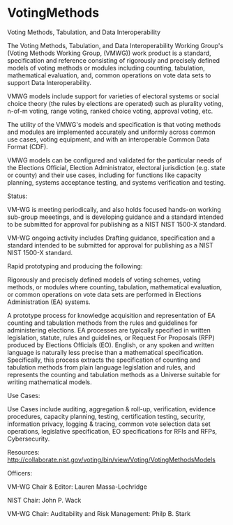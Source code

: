 # VotingMethods
Voting Methods, Tabulation, and Data Interoperability

The Voting Methods, Tabulation, and Data Interoperability Working Group's (Voting Methods Working Group, (VMWG)) work product is a standard, specification and reference consisting of rigorously and precisely defined models of voting methods or modules including counting, tabulation, mathematical evaluation, and, common operations on vote data sets to support Data Interoperability. 

VMWG models include support for varieties of electoral systems or social choice theory (the rules by elections are operated) such as plurality voting, n-of-m voting, range voting, ranked choice voting, approval voting, etc.

The utility of the VMWG's models and specification is that voting methods and modules are implemented accurately and uniformly across common use cases, voting equipment, and with an interoperable Common Data Format (CDF). 

VMWG models can be configured and validated for the particular needs of the Elections Official, Election Administrator, electoral jurisdiction (e.g. state or county) and their use cases, including for functions like capacity planning, systems acceptance testing, and systems verification and testing. 

Status:

VM-WG is meeting periodically, and also holds focused hands-on working sub-group meeetings, and is developing guidance and a standard intended to be submitted for approval for publishing as a NIST NIST 1500-X standard.

VM-WG ongoing activity includes Drafting guidance, specification and a standard intended to be submitted for approval for publishing as a NIST NIST 1500-X standard.

Rapid prototyping and producing the following:

Rigorously and precisely defined models of voting schemes, voting methods, or modules where counting, tabulation, mathematical evaluation, or common operations on vote data sets are performed in Elections Administration (EA) systems.

A prototype process for knowledge acquisition and representation of EA counting and tabulation methods from the rules and guidelines for administering elections. EA processes are typically specified in written legislation, statute, rules and guidelines, or Request For Proposals (RFP) produced by Elections Officials (EO). English, or any spoken and written language is naturally less precise than a mathematical specification. Specifically, this process extracts the specification of counting and tabulation methods from plain language legislation and rules, and represents the counting and tabulation methods as a Universe suitable for writing mathematical models.

Use Cases:

Use Cases include auditing, aggregation & roll-up, verification, evidence procedures, capacity planning, testing, certification testing, security, information privacy, logging & tracing, common vote selection data set operations, legislative specification, EO specifications for RFIs and RFPs, Cybersecurity.

Resources:
http://collaborate.nist.gov/voting/bin/view/Voting/VotingMethodsModels

Officers:

VM-WG Chair & Editor: Lauren Massa-Lochridge

NIST  Chair: John P. Wack

VM-WG Chair: Auditability and Risk Management: Philp B. Stark

